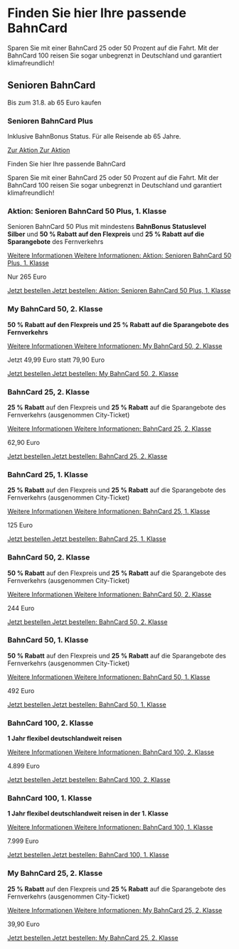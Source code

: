 Finden Sie hier Ihre passende BahnCard
==========

Sparen Sie mit einer BahnCard 25 oder 50 Prozent auf die Fahrt. Mit der BahnCard 100 reisen Sie sogar unbegrenzt in Deutschland und garantiert klimafreundlich!

Senioren BahnCard
----------

Bis zum 31.8. ab 65 Euro kaufen

### Senioren BahnCard Plus ###

Inklusive BahnBonus Status. Für alle Reisende ab 65 Jahre.

[Zur Aktion Zur Aktion](https://www.bahn.de/angebot/bahncard/senioren-bahncard/seniorenbcplus)

Finden Sie hier Ihre passende BahnCard

Sparen Sie mit einer BahnCard 25 oder 50 Prozent auf die Fahrt. Mit der BahnCard 100 reisen Sie sogar unbegrenzt in Deutschland und garantiert klimafreundlich!

### Aktion: Senioren BahnCard 50 Plus, 1. Klasse ###

 Senioren BahnCard 50 Plus mit mindestens **BahnBonus Statuslevel Silber** und **50 % Rabatt auf den Flexpreis** und **25 % Rabatt auf die Sparangebote** des Fernverkehrs

[Weitere Informationen Weitere Informationen: Aktion: Senioren BahnCard 50 Plus, 1. Klasse](https://www.bahn.de/angebot/bahncard/bahncard50/seniorenbahncardplus-1-klasse)

Nur 265 Euro

[Jetzt bestellen Jetzt bestellen: Aktion: Senioren BahnCard 50 Plus, 1. Klasse](https://www.bahn.de/buchung/katalog/BC/FVKBACI00001O135)

### My BahnCard 50, 2. Klasse ###

**50 % Rabatt auf den Flexpreis und 25 % Rabatt auf die Sparangebote des Fernverkehrs**

[Weitere Informationen Weitere Informationen: My BahnCard 50, 2. Klasse](https://www.bahn.de/angebot/bahncard/bahncard50/mybahncard-2-klasse)

Jetzt 49,99 Euro statt 79,90 Euro

[Jetzt bestellen Jetzt bestellen: My BahnCard 50, 2. Klasse](https://www.bahn.de/buchung/katalog/BC/FVKBACI00001O212)

### BahnCard 25, 2. Klasse ###

**25 % Rabatt** auf den Flexpreis und **25 % Rabatt** auf die Sparangebote des Fernverkehrs (ausgenommen City-Ticket)

[Weitere Informationen Weitere Informationen: BahnCard 25, 2. Klasse](https://www.bahn.de/angebot/bahncard/bahncard25-2-klasse)

62,90 Euro

[Jetzt bestellen Jetzt bestellen: BahnCard 25, 2. Klasse](https://www.bahn.de/buchung/katalog/BC/FVKBACI00001O205)

### BahnCard 25, 1. Klasse ###

**25 % Rabatt** auf den Flexpreis und **25 % Rabatt** auf die Sparangebote des Fernverkehrs (ausgenommen City-Ticket)

[Weitere Informationen Weitere Informationen: BahnCard 25, 1. Klasse](https://www.bahn.de/angebot/bahncard/bahncard25-1-klasse)

125 Euro

[Jetzt bestellen Jetzt bestellen: BahnCard 25, 1. Klasse](https://www.bahn.de/buchung/katalog/BC/FVKBACI00001O105)

### BahnCard 50, 2. Klasse ###

**50 % Rabatt** auf den Flexpreis und **25 % Rabatt** auf die Sparangebote des Fernverkehrs (ausgenommen City-Ticket)

[Weitere Informationen Weitere Informationen: BahnCard 50, 2. Klasse](https://www.bahn.de/angebot/bahncard/bahncard50-2-klasse)

244 Euro

[Jetzt bestellen Jetzt bestellen: BahnCard 50, 2. Klasse](https://www.bahn.de/buchung/katalog/BC/FVKBACI00001O204)

### BahnCard 50, 1. Klasse ###

**50 % Rabatt** auf den Flexpreis und **25 % Rabatt** auf die Sparangebote des Fernverkehrs (ausgenommen City-Ticket)

[Weitere Informationen Weitere Informationen: BahnCard 50, 1. Klasse](https://www.bahn.de/angebot/bahncard/bahncard50-1-klasse)

492 Euro

[Jetzt bestellen Jetzt bestellen: BahnCard 50, 1. Klasse](https://www.bahn.de/buchung/katalog/BC/FVKBACI00001O104)

### BahnCard 100, 2. Klasse ###

**1 Jahr flexibel deutschlandweit reisen**

[Weitere Informationen Weitere Informationen: BahnCard 100, 2. Klasse](https://www.bahn.de/angebot/bahncard/bahncard100-2-klasse)

4.899 Euro

[Jetzt bestellen Jetzt bestellen: BahnCard 100, 2. Klasse](https://www.bahn.de/buchung/katalog/BC/FVKBACI00001O219)

### BahnCard 100, 1. Klasse ###

**1 Jahr flexibel deutschlandweit reisen in der 1. Klasse**

[Weitere Informationen Weitere Informationen: BahnCard 100, 1. Klasse](https://www.bahn.de/angebot/bahncard/bahncard100-1-klasse)

7.999 Euro

[Jetzt bestellen Jetzt bestellen: BahnCard 100, 1. Klasse](https://www.bahn.de/buchung/katalog/BC/FVKBACI00001O119)

### My BahnCard 25, 2. Klasse ###

**25 % Rabatt** auf den Flexpreis und **25 % Rabatt** auf die Sparangebote des Fernverkehrs (ausgenommen City-Ticket)

[Weitere Informationen Weitere Informationen: My BahnCard 25, 2. Klasse](https://www.bahn.de/angebot/bahncard/bahncard25/mybahncard-2-klasse)

39,90 Euro

[Jetzt bestellen Jetzt bestellen: My BahnCard 25, 2. Klasse](https://www.bahn.de/buchung/katalog/BC/FVKBACI00001O211)
